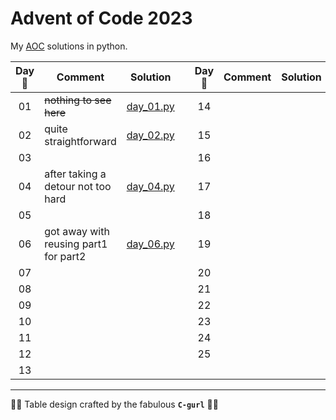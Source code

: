 # Advent of Code 2023

My [AOC](https://adventofcode.com/2023) solutions in python.

| Day :christmas_tree: | Comment                               | Solution                         |     | Day :christmas_tree: | Comment | Solution                |
| :------------------: | ------------------------------------- | -------------------------------- | --- | :------------------: | ------- | ----------------------- |
|          01          | ~~nothing to see here~~               | [day_01.py](solutions/day_01.py) |     |          14          |         | [](solutions/day_14.py) |
|          02          | quite straightforward                 | [day_02.py](solutions/day_02.py) |     |          15          |         | [](solutions/day_15.py) |
|          03          |                                       | [](solutions/day_03.py)          |     |          16          |         | [](solutions/day_16.py) |
|          04          | after taking a detour not too hard    | [day_04.py](solutions/day_04.py) |     |          17          |         | [](solutions/day_17.py) |
|          05          |                                       | [](solutions/day_05.py)          |     |          18          |         | [](solutions/day_18.py) |
|          06          | got away with reusing part1 for part2 | [day_06.py](solutions/day_06.py) |     |          19          |         | [](solutions/day_19.py) |
|          07          |                                       | [](solutions/day_07.py)          |     |          20          |         | [](solutions/day_20.py) |
|          08          |                                       | [](solutions/day_08.py)          |     |          21          |         | [](solutions/day_21.py) |
|          09          |                                       | [](solutions/day_09.py)          |     |          22          |         | [](solutions/day_22.py) |
|          10          |                                       | [](solutions/day_10.py)          |     |          23          |         | [](solutions/day_23.py) |
|          11          |                                       | [](solutions/day_11.py)          |     |          24          |         | [](solutions/day_24.py) |
|          12          |                                       | [](solutions/day_12.py)          |     |          25          |         | [](solutions/day_25.py) |
|          13          |                                       | [](solutions/day_13.py)          |

---

🚀✨ Table design crafted by the fabulous **`C-gurl`** 🎩🔮
